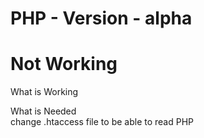 # PHP - Version - alpha

# Not Working


What is Working <br>




What is Needed <br>
change .htaccess file to be able to read PHP
